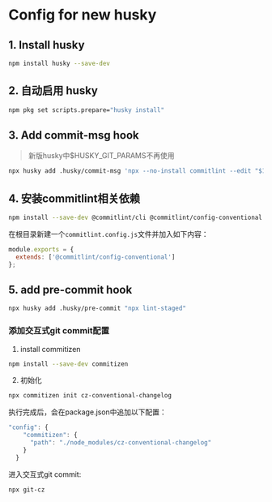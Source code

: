 # Config for new husky

## 1. Install husky

```bash
npm install husky --save-dev
```

## 2. 自动启用 husky

```bash
npm pkg set scripts.prepare="husky install"
```

## 3. Add commit-msg hook

> 新版husky中$HUSKY_GIT_PARAMS不再使用

```bash
npx husky add .husky/commit-msg 'npx --no-install commitlint --edit "$1"'
```

## 4. 安装commitlint相关依赖

```bash
npm install --save-dev @commitlint/cli @commitlint/config-conventional
```

在根目录新建一个`commitlint.config.js`文件并加入如下内容：

```js
module.exports = {
  extends: ['@commitlint/config-conventional']
};
```

## 5. add pre-commit hook

```bash
npx husky add .husky/pre-commit "npx lint-staged"
```

### 添加交互式git commit配置

1. install commitizen

```bash
npm install --save-dev commitizen
```

2. 初始化

```bash
npx commitizen init cz-conventional-changelog
```

执行完成后，会在package.json中追加以下配置：

```js
"config": {
    "commitizen": {
      "path": "./node_modules/cz-conventional-changelog"
    }
  }
```

进入交互式git commit:

```bash
npx git-cz
```

